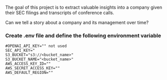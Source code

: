 The goal of this project is to extract valuable insights into a company given their SEC filings and transcripts of conference calls.

Can we tell a story about a company and its management over time?

### Create .env file and define the following environment variable

```
#OPENAI_API_KEY="" not used
SEC_API_KEY="
S3_BUCKET="s3://<bucket_name>"
S3_BUCKET_NAME="<bucket_name>"
AWS_ACCESS_KEY_ID=""
AWS_SECRET_ACCESS_KEY=""
AWS_DEFAULT_REGION=""
```
